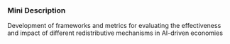 ### Mini Description

Development of frameworks and metrics for evaluating the effectiveness and impact of different redistributive mechanisms in AI-driven economies

